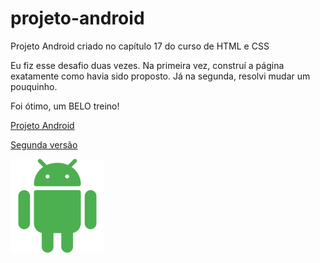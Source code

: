 # projeto-android
Projeto Android criado no capítulo 17 do curso de HTML e CSS

Eu fiz esse desafio duas vezes. Na primeira vez, construí a página exatamente como havia sido proposto. Já na segunda, resolvi mudar um pouquinho.

Foi ótimo, um BELO treino!

<a href="https://kohnduarte.github.io/projeto-android/primeira-vez/index.html" target="_blank">Projeto Android</a>

<a href="https://kohnduarte.github.io/projeto-android/segunda-vez/android.html" target="_blank">Segunda versão</a>

<img src="segunda-vez\images\android-150.png" alt="">
